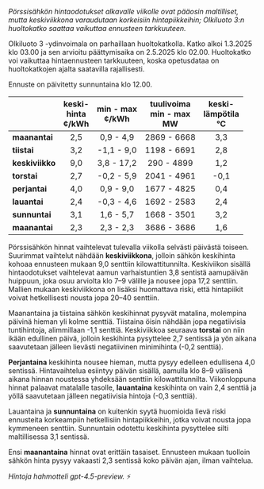*Pörssisähkön hintaodotukset alkavalle viikolle ovat pääosin maltilliset, mutta keskiviikkona varaudutaan korkeisiin hintapiikkeihin; Olkiluoto 3:n huoltokatko saattaa vaikuttaa ennusteen tarkkuuteen.*

Olkiluoto 3 -ydinvoimala on parhaillaan huoltokatkolla. Katko alkoi 1.3.2025 klo 03.00 ja sen arvioitu päättymisaika on 2.5.2025 klo 02.00. Huoltokatko voi vaikuttaa hintaennusteen tarkkuuteen, koska opetusdataa on huoltokatkojen ajalta saatavilla rajallisesti.

Ennuste on päivitetty sunnuntaina klo 12.00.

|           | keski-<br>hinta<br>¢/kWh | min - max<br>¢/kWh | tuulivoima<br>min - max<br>MW | keski-<br>lämpötila<br>°C |
|:-------------|:----------------:|:----------------:|:-------------:|:-------------:|
| **maanantai**   |       2,5        |    0,9 - 4,9     |    2869 - 6668    |      3,3      |
| **tiistai**     |       3,2        |   -1,1 - 9,0     |    1198 - 6691    |      2,8      |
| **keskiviikko** |       9,0        |    3,8 - 17,2    |     290 - 4899    |      1,2      |
| **torstai**     |       2,7        |   -0,2 - 5,9     |    2041 - 4961    |     -0,1      |
| **perjantai**   |       4,0        |    0,9 - 9,0     |    1677 - 4825    |      0,4      |
| **lauantai**    |       2,4        |   -0,3 - 4,6     |    1692 - 2583    |      2,4      |
| **sunnuntai**   |       3,1        |    1,6 - 5,7     |    1668 - 3501    |      3,2      |
| **maanantai**   |       2,3        |    2,3 - 2,3     |    3686 - 3686    |      1,6      |

Pörssisähkön hinnat vaihtelevat tulevalla viikolla selvästi päivästä toiseen. Suurimmat vaihtelut nähdään **keskiviikkona**, jolloin sähkön keskihinta kohoaa ennusteen mukaan 9,0 senttiin kilowattitunnilta. Keskiviikon sisällä hintaodotukset vaihtelevat aamun varhaistuntien 3,8 sentistä aamupäivän huippuun, joka osuu arviolta klo 7–9 välille ja nousee jopa 17,2 senttiin. Mallien mukaan keskiviikkona on lisäksi huomattava riski, että hintapiikit voivat hetkellisesti nousta jopa 20–40 senttiin.

Maanantaina ja tiistaina sähkön keskihinnat pysyvät matalina, molempina päivinä hieman yli kolme senttiä. Tiistaina öisin nähdään jopa negatiivisia tuntihintoja, alimmillaan -1,1 senttiä. Keskiviikkoa seuraava **torstai** on niin ikään edullinen päivä, jolloin keskihinta pysyttelee 2,7 sentissä ja yön aikana saavutetaan jälleen lievästi negatiivinen minimihinta (-0,2 senttiä).

**Perjantaina** keskihinta nousee hieman, mutta pysyy edelleen edullisena 4,0 sentissä. Hintavaihtelua esiintyy päivän sisällä, aamulla klo 8–9 välisenä aikana hinnan noustessa yhdeksään senttiin kilowattitunnilta. Viikonloppuna hinnat palaavat matalalle tasolle, **lauantaina** keskihinta on vain 2,4 senttiä ja yöllä saavutetaan jälleen negatiivisia hintoja (-0,3 senttiä).

Lauantaina ja **sunnuntaina** on kuitenkin syytä huomioida lievä riski ennusteita korkeampiin hetkellisiin hintapiikkeihin, jotka voivat nousta jopa kymmeneen senttiin. Sunnuntain odotettu keskihinta pysyttelee silti maltillisessa 3,1 sentissä.

Ensi **maanantaina** hinnat ovat erittäin tasaiset. Ennusteen mukaan tuolloin sähkön hinta pysyy vakaasti 2,3 sentissä koko päivän ajan, ilman vaihtelua.

*Hintoja hahmotteli gpt-4.5-preview.* ⚡

